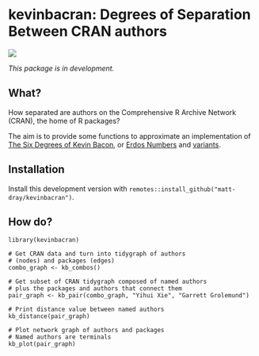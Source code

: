 # kevinbacran: Degrees of Separation Between CRAN authors

![](https://media.giphy.com/media/FltCW7GUbF5iE/giphy.gif)

_This package is in development._

## What?

How separated are authors on the Comprehensive R Archive Network (CRAN), the home of R packages?

The aim is to provide some functions to approximate an implementation of [The Six Degrees of Kevin Bacon](https://en.wikipedia.org/wiki/Six_Degrees_of_Kevin_Bacon), or [Erdos Numbers](https://en.wikipedia.org/wiki/Erd%C5%91s_number) and [variants](https://www.timeshighereducation.com/blog/whats-your-erdos-bacon-sabbath-number).

## Installation

Install this development version with `remotes::install_github("matt-dray/kevinbacran")`.

## How do?

```
library(kevinbacran)

# Get CRAN data and turn into tidygraph of authors 
# (nodes) and packages (edges)
combo_graph <- kb_combos()

# Get subset of CRAN tidygraph composed of named authors
# plus the packages and authors that connect them
pair_graph <- kb_pair(combo_graph, "Yihui Xie", "Garrett Grolemund")

# Print distance value between named authors
kb_distance(pair_graph)

# Plot network graph of authors and packages
# Named authors are terminals
kb_plot(pair_graph)
```
